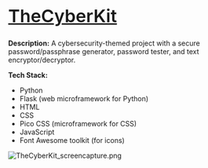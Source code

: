 <h1 style="font-size: 36px; text-decoration: underline; font-weight: 600;">TheCyberKit</h1>

**Description:** A cybersecurity-themed project with a secure password/passphrase generator, password tester, and text encryptor/decryptor.

**Tech Stack:**
+ Python
+ Flask (web microframework for Python)
+ HTML
+ CSS
+ Pico CSS (microframework for CSS)
+ JavaScript
+ Font Awesome toolkit (for icons)

![TheCyberKit_screencapture.png]([https://github.com/your-username/your-repository/assets/your-image.png](https://github.com/JoaquinSuarezVallejos/TheCyberKit/blob/main/static/images/TheCyberKit_screencapture.png))
